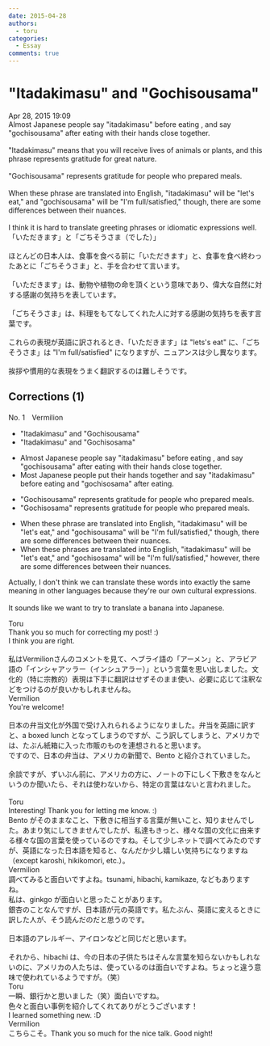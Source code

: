 ```yaml
---
date: 2015-04-28
authors:
  - toru
categories:
  - Essay
comments: true
---
```


# "Itadakimasu" and "Gochisousama"
<div class="date">Apr 28, 2015 19:09</div>
<div id="post"><div id="body_show_ori">
Almost Japanese people say "itadakimasu" before eating , and say "gochisousama" after eating with their hands close together.<br/><br/>"Itadakimasu" means that you will receive lives of animals or plants, and this phrase represents gratitude for great nature.<br/><br/>"Gochisousama" represents gratitude for people who prepared meals.<br/><br/>When these phrase are translated into English, "itadakimasu" will be "let's eat," and "gochisousama" will be "I'm full/satisfied," though, there are some differences between their nuances. <br/><br/>I think it is hard to translate greeting phrases or idiomatic expressions well.
</div></div>

<!-- more -->

<div id="post_ja"><div id="body_show_mo">
「いただきます」と「ごちそうさま（でした）」<br/><br/>ほとんどの日本人は、食事を食べる前に「いただきます」と、食事を食べ終わったあとに「ごちそうさま」と、手を合わせて言います。<br/><br/>「いただきます」は、動物や植物の命を頂くという意味であり、偉大な自然に対する感謝の気持ちを表しています。<br/><br/>「ごちそうさま」は、料理をもてなしてくれた人に対する感謝の気持ちを表す言葉です。<br/><br/>これらの表現が英語に訳されるとき、「いただきます」は "lets's eat" に、「ごちそうさま」は "I'm full/satisfied" になりますが、ニュアンスは少し異なります。<br/><br/>挨拶や慣用的な表現をうまく翻訳するのは難しそうです。
</div></div>

## Corrections (1)
<div id="block"><div class="first_name"> No. 1　<span class="just_name">Vermilion</span></div><div id="block2">
<ul class="correction_field">
<li class="incorrect">"Itadakimasu" and "Gochisousama"</li>
<li class="corrected correct">
"Itadakimasu" and "Gochisosama"
</li>
</ul>
<ul class="correction_field">
<li class="incorrect">Almost Japanese people say "itadakimasu" before eating , and say "gochisousama" after eating with their hands close together.</li>
<li class="corrected correct">
Most Japanese people put their hands together and say "itadakimasu" before eating and "gochisosama" after eating.
</li>
</ul>
<ul class="correction_field">
<li class="incorrect">"Gochisousama" represents gratitude for people who prepared meals.</li>
<li class="corrected correct">
"Gochisosama" represents gratitude for people who prepared meals.
</li>
</ul>
<ul class="correction_field">
<li class="incorrect">When these phrase are translated into English, "itadakimasu" will be "let's eat," and "gochisousama" will be "I'm full/satisfied," though, there are some differences between their nuances.</li>
<li class="corrected correct">
When these phr<span class="f_blue">ases</span> are translated into English, "itadakimasu" will be "let's eat," and "gochisosama" will be "I'm full/satisfied," <span class="f_blue">however</span>, there are some differences between their nuances.
</li>
</ul>
<p class="comment_small">
 Actually, I don't think we can translate these words into exactly the same meaning in other languages because they're our own cultural expressions.
 <br/>
 <br/>
 It sounds like we want to try to translate a banana into Japanese.
 <br/>
</p>

</div><div class="name"><span class="just_name">Toru</span><br>
Thank you so much for correcting my post! :)<br/>I think you are right.<br/><br/>私はVermilionさんのコメントを見て、ヘブライ語の「アーメン」と、アラビア語の「インシャアッラー（インシュアラー）」という言葉を思い出しました。文化的（特に宗教的）表現は下手に翻訳はせずそのまま使い、必要に応じて注釈などをつけるのが良いかもしれませんね。
</div>
<div class="name"><span class="just_name">Vermilion</span><br>
You're welcome!<br/><br/>日本の弁当文化が外国で受け入れられるようになりました。弁当を英語に訳すと、a boxed lunch となってしまうのですが、こう訳してしまうと、アメリカでは、たぶん紙箱に入った市販のものを連想されると思います。<br/>ですので、日本の弁当は、アメリカの新聞で、Bento と紹介されていました。<br/><br/>余談ですが、ずいぶん前に、アメリカの方に、ノートの下にしく下敷きをなんというのか聞いたら、それは使わないから、特定の言葉はないと言われました。<br/><br/>
</div>
<div class="name"><span class="just_name">Toru</span><br>
Interesting! Thank you for letting me know. :)<br/>Bento がそのままなこと、下敷きに相当する言葉が無いこと、知りませんでした。あまり気にしてきませんでしたが、私達もきっと、様々な国の文化に由来する様々な国の言葉を使っているのですね。そして少しネットで調べてみたのですが、英語になった日本語を知ると、なんだか少し嬉しい気持ちになりますね（except karoshi, hikikomori, etc.）。
</div>
<div class="name"><span class="just_name">Vermilion</span><br>
調べてみると面白いですよね。tsunami, hibachi, kamikaze, などもありますね。<br/>私は、ginkgo が面白いと思ったことがあります。<br/>銀杏のことなんですが、日本語が元の英語です。私たぶん、英語に変えるときに訳した人が、そう読んだのだと思うのです。<br/><br/>日本語のアレルギー、アイロンなどと同じだと思います。<br/><br/>それから、hibachi は、今の日本の子供たちはそんな言葉を知らないかもしれないのに、アメリカの人たちは、使っているのは面白いですよね。ちょっと違う意味で使われているようですが。（笑）
</div>
<div class="name"><span class="just_name">Toru</span><br>
一瞬、銀行かと思いました（笑）面白いですね。<br/>色々と面白い事例を紹介してくれてありがとうございます！<br/>I learned something new. :D
</div>
<div class="name"><span class="just_name">Vermilion</span><br>
こちらこそ。Thank you so much for the nice talk. Good night!
</div>
</div>
